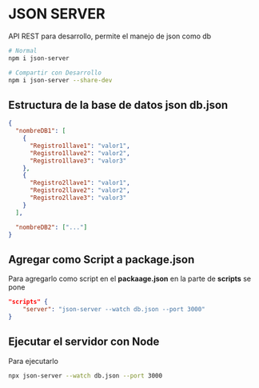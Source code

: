 # JSON SERVER

API REST para desarrollo, permite el manejo de json como db

```bash
# Normal
npm i json-server

# Compartir con Desarrollo
npm i json-server --share-dev
```

## Estructura de la base de datos json db.json

```json
{
  "nombreDB1": [
    {
      "Registro1llave1": "valor1",
      "Registro1llave2": "valor2",
      "Registro1llave3": "valor3"
    },
    {
      "Registro2llave1": "valor1",
      "Registro2llave2": "valor2",
      "Registro2llave3": "valor3"
    }
  ],

  "nombreDB2": ["..."]
}
```

## Agregar como Script a package.json

Para agregarlo como script en el **packaage.json** en la parte de **scripts** se pone

```json
"scripts" {
	"server": "json-server --watch db.json --port 3000"
}
```

## Ejecutar el servidor con Node

Para ejecutarlo

```bash
npx json-server --watch db.json --port 3000
```
